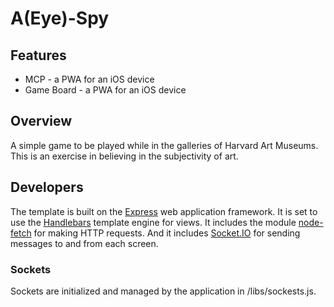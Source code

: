 # A(Eye)-Spy

## Features

* MCP - a PWA for an iOS device 
* Game Board - a PWA for an iOS device 

## Overview

A simple game to be played while in the galleries of Harvard Art Museums. This is an exercise in believing in the subjectivity of art. 


## Developers

The template is built on the [Express](https://expressjs.com/) web application framework. It is set to use the [Handlebars](https://handlebarsjs.com) template engine for views. It includes the module [node-fetch](https://www.npmjs.com/package/node-fetch) for making HTTP requests. And it includes [Socket.IO](https://socket.io/) for sending messages to and from each screen.

### Sockets
Sockets are initialized and managed by the application in /libs/sockests.js.
